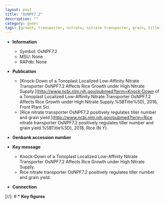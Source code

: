 ```yaml
---
layout: post
title: "OsNPF7.2"
description: ""
category: genes
tags: [growth, transporter, nitrate, nitrate transporter, grain, tiller, grain yield, tiller number]
---
```


* **Information**  
    + Symbol: OsNPF7.2  
    + MSU: None  
    + RAPdb: None  

* **Publication**  
    + [Knock-Down of a Tonoplast Localized Low-Affinity Nitrate Transporter OsNPF7.2 Affects Rice Growth under High Nitrate Supply.](http://www.ncbi.nlm.nih.gov/pubmed?term=Knock-Down of a Tonoplast Localized Low-Affinity Nitrate Transporter OsNPF7.2 Affects Rice Growth under High Nitrate Supply.%5BTitle%5D), 2016, Front Plant Sci.
    + [Rice nitrate transporter OsNPF7.2 positively regulates tiller number and grain yield.](http://www.ncbi.nlm.nih.gov/pubmed?term=Rice nitrate transporter OsNPF7.2 positively regulates tiller number and grain yield.%5BTitle%5D), 2018, Rice (N Y).

* **Genbank accession number**  

* **Key message**  
    + Knock-Down of a Tonoplast Localized Low-Affinity Nitrate Transporter OsNPF7.2 Affects Rice Growth under High Nitrate Supply.
    + Rice nitrate transporter OsNPF7.2 positively regulates tiller number and grain yield.

* **Connection**  

[//]: # * **Key figures**  


